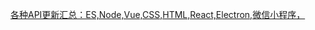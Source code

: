 [各种API更新汇总：ES,Node,Vue,CSS,HTML,React,Electron,微信小程序，](https://www.processon.com/mindmap/62ad2a02f346fb4ef1d5cb17)